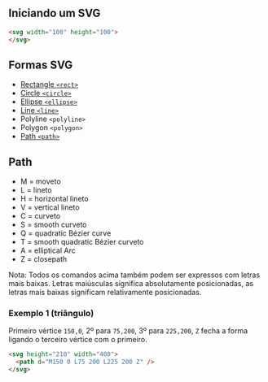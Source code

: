 ## Iniciando um SVG

```HTML
<svg width="100" height="100">
</svg>
```

## Formas SVG

- [Rectangle `<rect>`](rectangle)
- [Circle `<circle>`](circle)
- [Ellipse `<ellipse>`](ellipse)
- [Line `<line>`](line)
- Polyline `<polyline>`
- Polygon `<polygon>`
- [Path `<path>`](#path)

## Path

- M = moveto
- L = lineto
- H = horizontal lineto
- V = vertical lineto
- C = curveto
- S = smooth curveto
- Q = quadratic Bézier curve
- T = smooth quadratic Bézier curveto
- A = elliptical Arc
- Z = closepath

Nota: Todos os comandos acima também podem ser expressos com letras mais baixas. Letras maiúsculas significa absolutamente posicionadas, as letras mais baixas significam relativamente posicionadas.

### Exemplo 1 (triângulo)

Primeiro vértice `150,0`, 2º para `75,200`, 3º para `225,200`, `Z` fecha a forma ligando o terceiro vértice com o primeiro.

```HTML
<svg height="210" width="400">
  <path d="M150 0 L75 200 L225 200 Z" />
</svg>
```
